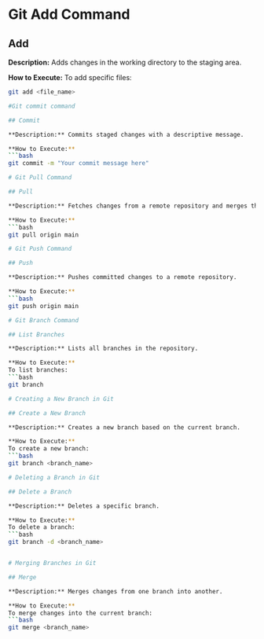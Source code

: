 # Git Add Command

## Add

**Description:** Adds changes in the working directory to the staging area.

**How to Execute:**
To add specific files:

```bash
git add <file_name>

#Git commit command

## Commit

**Description:** Commits staged changes with a descriptive message.

**How to Execute:**
```bash
git commit -m "Your commit message here"

# Git Pull Command

## Pull

**Description:** Fetches changes from a remote repository and merges them into the current branch.

**How to Execute:**
```bash
git pull origin main

# Git Push Command

## Push

**Description:** Pushes committed changes to a remote repository.

**How to Execute:**
```bash
git push origin main

# Git Branch Command

## List Branches

**Description:** Lists all branches in the repository.

**How to Execute:**
To list branches:
```bash
git branch

# Creating a New Branch in Git

## Create a New Branch

**Description:** Creates a new branch based on the current branch.

**How to Execute:**
To create a new branch:
```bash
git branch <branch_name>

# Deleting a Branch in Git

## Delete a Branch

**Description:** Deletes a specific branch.

**How to Execute:**
To delete a branch:
```bash
git branch -d <branch_name>


# Merging Branches in Git

## Merge

**Description:** Merges changes from one branch into another.

**How to Execute:**
To merge changes into the current branch:
```bash
git merge <branch_name>
